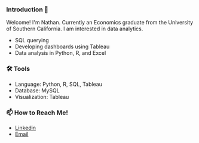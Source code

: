### Introduction 👋

Welcome! I'm Nathan. Currently an Economics graduate from the University of Southern California. I am interested in data analytics.

- SQL querying
- Developing dashboards using Tableau
- Data analysis in Python, R, and Excel

### 🛠️ Tools

- Language: Python, R, SQL, Tableau
- Database: MySQL
- Visualization: Tableau

### 📫 How to Reach Me!

- [Linkedin](https://www.linkedin.com/in/nathanchan55/)
- [Email](mailto:nathankcc55@gmail.com)
<!--
**nathankcc55/nathankcc55** is a ✨ _special_ ✨ repository because its `README.md` (this file) appears on your GitHub profile.

Here are some ideas to get you started:

- 🔭 I’m currently working on ...
- 🌱 I’m currently learning ...
- 👯 I’m looking to collaborate on ...
- 🤔 I’m looking for help with ...
- 💬 Ask me about ...
- 📫 How to reach me: ...
- 😄 Pronouns: ...
- ⚡ Fun fact: ...
-->
